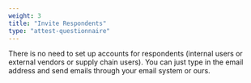 ```yaml
---
weight: 3
title: "Invite Respondents"
type: "attest-questionnaire"
---
```


There is no need to set up accounts for respondents (internal users or external vendors or supply chain users). You can just type in the email address and send emails through your email system or ours.
